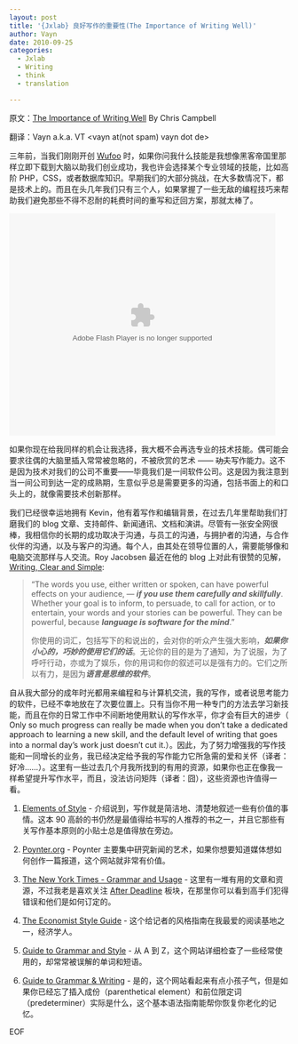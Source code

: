```yaml
---
layout: post
title: '{Jxlab} 良好写作的重要性(The Importance of Writing Well)'
author: Vayn
date: 2010-09-25
categories:
  - Jxlab
  - Writing
  - think
  - translation

---
```

原文：[The Importance of Writing Well](http://particletree.com/notebook/writing-resources/) By Chris Campbell

翻译：Vayn a.k.a. VT &lt;vayn at(not spam) vayn dot de&gt;

三年前，当我们刚刚开创 [Wufoo](http://wufoo.com) 时，如果你问我什么技能是我想像黑客帝国里那样立即下载到大脑以助我们创业成功，我也许会选择某个专业领域的技能，比如高阶 PHP，CSS，或者数据库知识。早期我们的大部分挑战，在大多数情况下，都是技术上的。而且在头几年我们只有三个人，如果掌握了一些无敌的编程技巧来帮助我们避免那些不得不忍耐的耗费时间的重写和迂回方案，那就太棒了。

<p><embed src="http://player.youku.com/player.php/sid/XNTU3ODA4/v.swf" quality="high" width="480" height="400" align="middle" allowScriptAccess="sameDomain" type="application/x-shockwave-flash"></embed></p>

如果你现在给我同样的机会让我选择，我大概不会再选专业的技术技能。偶可能会要求往偶的大脑里插入常常被忽略的，不被欣赏的艺术 —— <s>功夫</s>写作能力。这不是因为技术对我们的公司不重要——毕竟我们是一间软件公司。这是因为我注意到当一间公司到达一定的成熟期，生意似乎总是需要更多的沟通，包括书面上的和口头上的，就像需要技术创新那样。

我们已经很幸运地拥有 Kevin，他有着写作和编辑背景，在过去几年里帮助我们打磨我们的 blog 文章、支持邮件、新闻通讯、文档和演讲。尽管有一张安全网很棒，我相信你的长期的成功取决于沟通，与员工的沟通，与拥护者的沟通，与合作伙伴的沟通，以及与客户的沟通。每个人，由其处在领导位置的人，需要能够像和电脑交流那样与人交流。Roy Jacobsen 最近在他的 blog 上对此有很赞的见解，[Writing, Clear and Simple](http://rmjacobsen.squarespace.com/about/):

>“The words you use, either written or spoken, can have powerful effects on your audience‚ — <strong><em>if you use them carefully and skillfully</em></strong>. Whether your goal is to inform, to persuade, to call for action, or to entertain, your words and your stories can be powerful. They can be powerful, because <strong><em>language is software for the mind</em></strong>.”
>
>你使用的词汇，包括写下的和说出的，会对你的听众产生强大影响，<strong><em>如果你小心的，巧妙的使用它们的话</em></strong>。无论你的目的是为了通知，为了说服，为了呼吁行动，亦或为了娱乐，你的用词和你的叙述可以是强有力的。它们之所以有力，是因为<strong><em>语言是思维的软件</em></strong>。

自从我大部分的成年时光都用来编程和与计算机交流，我的写作，或者说思考能力的软件，已经不幸地放在了次要位置上。只有当你不用一种专门的方法去学习新技能，而且在你的日常工作中不间断地使用默认的写作水平，你才会有巨大的进步（ Only so much progress can really be made when you don’t take a dedicated approach to learning a new skill, and the default level of writing that goes into a normal day’s work just doesn’t cut it.）。因此，为了努力增强我的写作技能和一同增长的业务，我已经决定给予我的写作能力它所急需的爱和关怀（译者：好冷……）。这里有一些过去几个月我所找到的有用的资源，如果你也正在像我一样希望提升写作水平，而且，没法访问矩阵（译者：囧），这些资源也许值得一看。

1. [Elements of Style](http://www.amazon.com/Elements-Style-Fourth-William-Strunk/dp/020530902X) - 介绍说到，写作就是简洁地、清楚地叙述一些有价值的事情。这本 90 高龄的书仍然是最值得给书写的人推荐的书之一，并且它那些有关写作基本原则的小贴士总是值得放在旁边。

2. [Poynter.org](http://www.poynter.org) - Poynter 主要集中研究新闻的艺术，如果你想要知道媒体想如何创作一篇报道，这个网站就非常有价值。

3. [The New York Times - Grammar and Usage](http://topics.nytimes.com/topics/reference/timestopics/subjects/e/english_language/grammar/index.html) - 这里有一堆有用的文章和资源，不过我老是喜欢关注 [After Deadline](http://topics.blogs.nytimes.com/tag/after-deadline/) 板块，在那里你可以看到高手们犯得错误和他们是如何订定的。

4. [The Economist Style Guide](http://www.economist.com/research/styleguide/) - 这个给记者的风格指南在我最爱的阅读基地之一，经济学人。

5. [Guide to Grammar and Style](http://andromeda.rutgers.edu/~jlynch/Writing/a.html) - 从 A 到 Z，这个网站详细检查了一些经常使用的，却常常被误解的单词和短语。

6. [Guide to Grammar & Writing](http://grammar.ccc.commnet.edu/grammar/) - 是的，这个网站看起来有点小孩子气，但是如果你已经忘了插入成份（parenthetical element）和前位限定词（predeterminer）实际是什么，这个基本语法指南能帮你恢复你老化的记忆。

EOF
